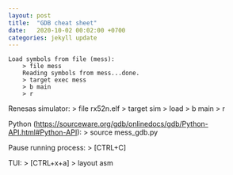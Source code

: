 ```yaml
---
layout: post
title:  "GDB cheat sheet"
date:   2020-10-02 00:02:00 +0700
categories: jekyll update
---
```

    Load symbols from file (mess):
        > file mess
        Reading symbols from mess...done.
        > target exec mess
        > b main
        > r
    
Renesas simulator:
    > file rx52n.elf
    > target sim
    > load
    > b main
    > r
    
Python (https://sourceware.org/gdb/onlinedocs/gdb/Python-API.html#Python-API):
    > source mess_gdb.py
    
Pause running process:
    > [CTRL+C]
    
TUI:
    > [CTRL+x+a]
    > layout asm

